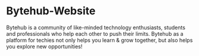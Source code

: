 # Bytehub-Website
Bytehub is a community of like-minded technology enthusiasts, students and professionals who help each other to push their limits.  Bytehub as a platform for techies not only helps you learn &amp; grow together, but also helps you explore new opportunities!
